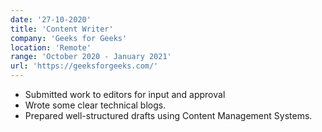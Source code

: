 ```yaml
---
date: '27-10-2020'
title: 'Content Writer'
company: 'Geeks for Geeks'
location: 'Remote'
range: 'October 2020 - January 2021'
url: 'https://geeksforgeeks.com/'
---
```


- Submitted work to editors for input and approval
- Wrote some clear technical blogs.
- Prepared well-structured drafts using Content Management Systems.
